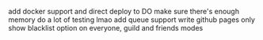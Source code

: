 add docker support and direct deploy to DO
make sure there's enough memory
do a lot of testing lmao
add queue support
write github pages
only show blacklist option on everyone, guild and friends modes
